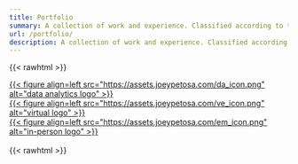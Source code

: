 ```yaml
---
title: Portfolio
summary: A collection of work and experience. Classified according to type of project.
url: /portfolio/
description: A collection of work and experience. Classified according to type of project. 
---
```


{{< rawhtml >}}
<main class="post-single">
  <div id="columncards">
   <div class="row">
      <div class="column">
         <div class="card">
            <a href="https://www.joeypetosa.com/portfolio/data-analytics/">
            {{< figure align=left src="https://assets.joeypetosa.com/da_icon.png" alt="data analytics logo" >}}</a>
         </div>
      </div>
      <div class="column">
         <div class="card">
            <a href="https://www.joeypetosa.com/portfolio/virtual-events/">
            {{< figure align=left src="https://assets.joeypetosa.com/ve_icon.png" alt="virtual logo" >}}</a>
         </div>
      </div>
      <div class="column">
         <div class="card">
            <a href="https://www.joeypetosa.com/portfolio/in-person-events/">
            {{< figure align=left src="https://assets.joeypetosa.com/em_icon.png" alt="in-person logo" >}}</a>
         </div>
      </div>
   </div>
  </div
</main>
<br>
{{< rawhtml >}}